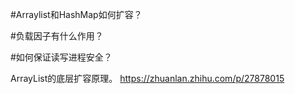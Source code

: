 #Arraylist和HashMap如何扩容？



#负载因子有什么作用？




#如何保证读写进程安全？

ArrayList的底层扩容原理。
https://zhuanlan.zhihu.com/p/27878015
